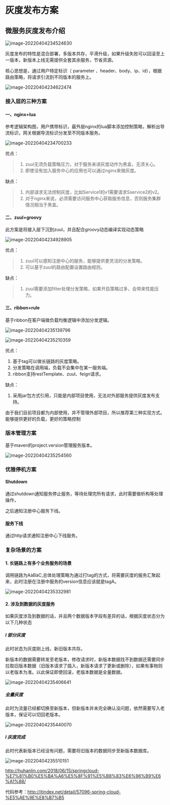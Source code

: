# 灰度发布方案

##  微服务灰度发布介绍

![image-20220404234524630](C:\Users\Administrator\AppData\Roaming\Typora\typora-user-images\image-20220404234524630.png)

灰度发布的特性是混合部署，多版本共存，平滑升级，如果升级失败可以回滚至上一版本，新版本上线无需提供全套其余服务，节省资源。

核心思想是，通过用户特定标识（ parameter 、header、body、ip、id），根据路由策略，将请求引流到不同版本的服务上。

![image-20220404234622474](C:\Users\Administrator\AppData\Roaming\Typora\typora-user-images\image-20220404234622474.png)

### 接入层的三种方案

#### 一、nginx+lua

参考逻辑架构图，用户携带标识，最外层nginx的lua脚本添加控制策略，解析出导流标识，网关根据导流标识分发至不同版本服务。

![image-20220404234700233](C:\Users\Administrator\AppData\Roaming\Typora\typora-user-images\image-20220404234700233.png)

优点：

> 1. zuul无须负载策略压力，对于服务来讲灰度动作为黑盒，无须关心。
> 2. 即使没有加入服务中心的应用也可以通过nginx来做灰度。

 

缺点：

> 1. 内部请求无法控制灰度，比如Service1的v1需要请求Sservice2的v2。
> 2. 对于nginx来说，必须需要访问服务中心获取服务信息，否则服务集群情况相当于黑盒。

#### 二、zuul+groovy

此方案是将接入层下沉到zuul，并且配合groovy动态编译实现动态策略

![image-20220404234928905](C:\Users\Administrator\AppData\Roaming\Typora\typora-user-images\image-20220404234928905.png)

优点：

> 1. zuul可以感知注册中心的服务，能够提供更灵活的分发策略。
> 2. 可以基于zuul的路由配置设置路由规则。

缺点：

> 1. zuul需要添加filter处理分发策略，如果开启策略过多，会带来性能压力。

#### 三、ribbon+rule

基于ribbon在客户端做负载均衡逻辑中添加分发逻辑。

![image-20220404235139796](C:\Users\Administrator\AppData\Roaming\Typora\typora-user-images\image-20220404235139796.png)

![image-20220404235210359](C:\Users\Administrator\AppData\Roaming\Typora\typora-user-images\image-20220404235210359.png)

优点：

1. 基于tag可以做长链路的灰度策略。
2. 分发策略在调用端，负载不会集中在某一服务端。
3. ribbon支持restTemplate、zuul、feign请求。

缺点：

1. 采用jar包方式引用，只能是内部项目使用，无法对外部服务提供灰度发布支持。

 

由于我们目前项目都为内部使用，并不管理外部项目，所以推荐第三种实现方式。能够提供更好的负载，更好的策略控制

### 版本管理方案

基于maven的project.version管理服务版本。

![image-20220404235254560](C:\Users\Administrator\AppData\Roaming\Typora\typora-user-images\image-20220404235254560.png)

### 优雅停机方案

#### Shutdown

通过shutdown通知服务停止服务，等待处理完所有请求，此时需要做析构等处理操作，

之后通知注册中心服务下线。

#### 服务下线

通过http请求通知注册中心下线服务。

### 复杂场景的方案

#### 1. 长链路上有多个业务服务的场景

调用链路为AàBàC,总体处理策略为通过打tag的方式，将需要灰度的服务汇聚起来，此时注册在注册中服务的version信息应该就是tagA。

![image-20220404235332981](C:\Users\Administrator\AppData\Roaming\Typora\typora-user-images\image-20220404235332981.png)

#### 2. 涉及到数据的灰度服务

如果灰度涉及到数据的话，并且两个数据版本字段有差异的话，根据灰度状态分为以下几种状态

##### l 部分灰度

此时状态为灰度刚上线，新旧版本共存。

新版本的数据需要转发至老版本，修改请求时，新版本数据找不到数据还需要同步拉取旧版本数据（旧版本请求了插入，新版本请求了更新或删除），如果有事物则以老版本为准。以此保证即使回滚，老版本数据是全量数据。

![image-20220404235406641](C:\Users\Administrator\AppData\Roaming\Typora\typora-user-images\image-20220404235406641.png)

##### 全量灰度

此时为流量已经都切换至新版本，但新版本并未完全确认没问题，依然需要写入老版本，保证可以切回老版本。

![image-20220404235440070](C:\Users\Administrator\AppData\Roaming\Typora\typora-user-images\image-20220404235440070.png)

##### l 灰度完成

此时代表新版本已经没有问题，需要将旧版本的数据同步至新版本数据库。

![image-20220404235510151](C:\Users\Administrator\AppData\Roaming\Typora\typora-user-images\image-20220404235510151.png)

http://huhanlin.com/2018/06/15/springcloud-%E7%81%B0%E5%BA%A6%E5%8F%91%E5%B8%83%E6%96%B9%E6%A1%88/



代码参考：http://itindex.net/detail/57096-spring-cloud-%E5%AE%9E%E8%B7%B5


